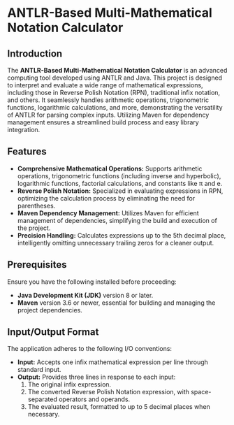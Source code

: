 # ANTLR-Based Multi-Mathematical Notation Calculator

## Introduction

The **ANTLR-Based Multi-Mathematical Notation Calculator** is an advanced computing tool developed using ANTLR and Java. This project is designed to interpret and evaluate a wide range of mathematical expressions, including those in Reverse Polish Notation (RPN), traditional infix notation, and others. It seamlessly handles arithmetic operations, trigonometric functions, logarithmic calculations, and more, demonstrating the versatility of ANTLR for parsing complex inputs. Utilizing Maven for dependency management ensures a streamlined build process and easy library integration.

## Features

- **Comprehensive Mathematical Operations:** Supports arithmetic operations, trigonometric functions (including inverse and hyperbolic), logarithmic functions, factorial calculations, and constants like π and e.
- **Reverse Polish Notation:** Specialized in evaluating expressions in RPN, optimizing the calculation process by eliminating the need for parentheses.
- **Maven Dependency Management:** Utilizes Maven for efficient management of dependencies, simplifying the build and execution of the project.
- **Precision Handling:** Calculates expressions up to the 5th decimal place, intelligently omitting unnecessary trailing zeros for a cleaner output.

## Prerequisites

Ensure you have the following installed before proceeding:

- **Java Development Kit (JDK)** version 8 or later.
- **Maven** version 3.6 or newer, essential for building and managing the project dependencies.


## Input/Output Format

The application adheres to the following I/O conventions:

- **Input:** Accepts one infix mathematical expression per line through standard input.
- **Output:** Provides three lines in response to each input:
  1. The original infix expression.
  2. The converted Reverse Polish Notation expression, with space-separated operators and operands.
  3. The evaluated result, formatted to up to 5 decimal places when necessary.
